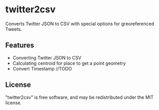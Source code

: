 # twitter2csv

Converts Twitter JSON to CSV with special options for greoreferenced Tweets.

## Features

- Converting Twitter JSON to CSV
- Calculating centroid for place to get a point geometry
- Convert Timestamp //TODO

## License

"twitter2csv" is free software, and may be redistributed under the MIT license.
